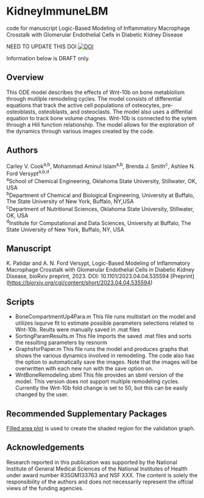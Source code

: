 # KidneyImmuneLBM
code for manuscript Logic-Based Modeling of Inflammatory Macrophage Crosstalk with Glomerular Endothelial Cells in Diabetic Kidney Disease

NEED TO UPDATE THIS DOI
[![DOI](https://zenodo.org/badge/385029851.svg)](https://zenodo.org/badge/latestdoi/385029851)

Information below is DRAFT only.

## Overview
This ODE model describes the effects of Wnt-10b on bone metablolism through mutilple remodeling cycles. The model consists of differential equations that track the active cell populations of osteocytes, pre-osteoblasts, osteoblasts, and osteoclasts. The model also uses a diffential equation to track bone volume chagnes. Wnt-10b is connected to the sytem through a Hill function relationship. The model allows for the exploration of the dynamics through various images created by the code.

## Authors
Carley V. Cook<sup>a,b</sup>,  Mohammad Aminul Islam<sup>a,b</sup>,  Brenda J. Smith<sup>c</sup>,  Ashlee N. Ford Versypt<sup>a,b,d</sup><br/>
<sup>a</sup>School of Chemical Engineering, Oklahoma State University, Stillwater, OK, USA<br/>
<sup>b</sup>Department of Chemical and Biological Engineering, University at Buffalo, The State University of New York, Buffalo, NY,USA<br/>
<sup>c</sup>Department of Nutritional Sciences, Oklahoma State University, Stillwater, OK, USA<br/>
<sup>d</sup>Institute for Computational and Data Sciences, University at Buffalo, The State University of New York, Buffalo, NY, USA<br/>

## Manuscript
K. Patidar and A. N. Ford Versypt, Logic-Based Modeling of Inflammatory Macrophage Crosstalk with Glomerular Endothelial Cells in Diabetic Kidney Disease, bioRxiv preprint, 2023. DOI: 10.1101/2023.04.04.535594 [Preprint] (https://biorxiv.org/cgi/content/short/2023.04.04.535594)

## Scripts

* BoneCompartmentUp4Para.m This file runs multistart on the model and utilizes lsqurve fit to estimate possible parameters selections related to Wnt-10b. Reults were manually saved in .mat files
* SortingParamResults.m This file imports the saved .mat files and sorts the resulting parameters by resnorm
* GraphsforPaper.m This file runs the model and produces graphs that shows the various dynamics involved in remodeling. The code also has the option to automatically save the images. Note that the images will be overwritten with each new run with the save option on.
* WntBoneRemodeling.sbml This file provides an sbml version of the model. This version does not support multiple remodeling cycles. Currently the Wnt-10b fold change is set to 50, but this can be easily changed by the user.

## Recommended Supplementary Packages
[Filled area plot](https://www.mathworks.com/matlabcentral/fileexchange/69652-filled-area-plot) is used to create the shaded region for the validation graph.

## Acknowledgements
Research reported in this publication was supported by the National Institute of General Medical Sciences of the National Institutes of Health under award number R35GM133763 and NSF XXX. The content is solely the responsibility of the authors and does not necessarily represent the offcial views of the funding agencies.
